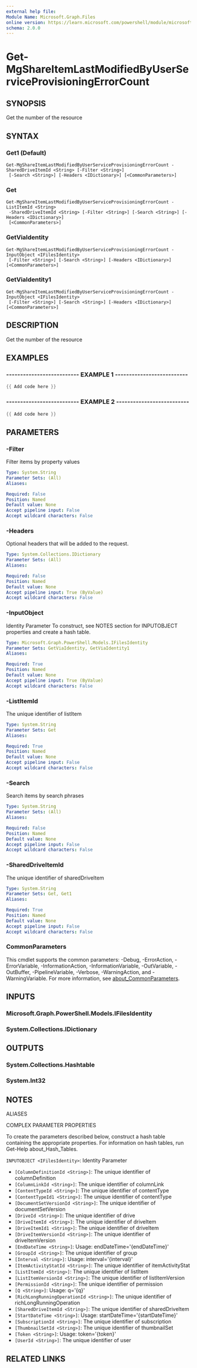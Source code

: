```yaml
---
external help file:
Module Name: Microsoft.Graph.Files
online version: https://learn.microsoft.com/powershell/module/microsoft.graph.files/get-mgshareitemlastmodifiedbyuserserviceprovisioningerrorcount
schema: 2.0.0
---
```


# Get-MgShareItemLastModifiedByUserServiceProvisioningErrorCount

## SYNOPSIS
Get the number of the resource

## SYNTAX

### Get1 (Default)
```
Get-MgShareItemLastModifiedByUserServiceProvisioningErrorCount -SharedDriveItemId <String> [-Filter <String>]
 [-Search <String>] [-Headers <IDictionary>] [<CommonParameters>]
```

### Get
```
Get-MgShareItemLastModifiedByUserServiceProvisioningErrorCount -ListItemId <String>
 -SharedDriveItemId <String> [-Filter <String>] [-Search <String>] [-Headers <IDictionary>]
 [<CommonParameters>]
```

### GetViaIdentity
```
Get-MgShareItemLastModifiedByUserServiceProvisioningErrorCount -InputObject <IFilesIdentity>
 [-Filter <String>] [-Search <String>] [-Headers <IDictionary>] [<CommonParameters>]
```

### GetViaIdentity1
```
Get-MgShareItemLastModifiedByUserServiceProvisioningErrorCount -InputObject <IFilesIdentity>
 [-Filter <String>] [-Search <String>] [-Headers <IDictionary>] [<CommonParameters>]
```

## DESCRIPTION
Get the number of the resource

## EXAMPLES

### -------------------------- EXAMPLE 1 --------------------------
```powershell
{{ Add code here }}
```



### -------------------------- EXAMPLE 2 --------------------------
```powershell
{{ Add code here }}
```



## PARAMETERS

### -Filter
Filter items by property values

```yaml
Type: System.String
Parameter Sets: (All)
Aliases:

Required: False
Position: Named
Default value: None
Accept pipeline input: False
Accept wildcard characters: False
```

### -Headers
Optional headers that will be added to the request.

```yaml
Type: System.Collections.IDictionary
Parameter Sets: (All)
Aliases:

Required: False
Position: Named
Default value: None
Accept pipeline input: True (ByValue)
Accept wildcard characters: False
```

### -InputObject
Identity Parameter
To construct, see NOTES section for INPUTOBJECT properties and create a hash table.

```yaml
Type: Microsoft.Graph.PowerShell.Models.IFilesIdentity
Parameter Sets: GetViaIdentity, GetViaIdentity1
Aliases:

Required: True
Position: Named
Default value: None
Accept pipeline input: True (ByValue)
Accept wildcard characters: False
```

### -ListItemId
The unique identifier of listItem

```yaml
Type: System.String
Parameter Sets: Get
Aliases:

Required: True
Position: Named
Default value: None
Accept pipeline input: False
Accept wildcard characters: False
```

### -Search
Search items by search phrases

```yaml
Type: System.String
Parameter Sets: (All)
Aliases:

Required: False
Position: Named
Default value: None
Accept pipeline input: False
Accept wildcard characters: False
```

### -SharedDriveItemId
The unique identifier of sharedDriveItem

```yaml
Type: System.String
Parameter Sets: Get, Get1
Aliases:

Required: True
Position: Named
Default value: None
Accept pipeline input: False
Accept wildcard characters: False
```

### CommonParameters
This cmdlet supports the common parameters: -Debug, -ErrorAction, -ErrorVariable, -InformationAction, -InformationVariable, -OutVariable, -OutBuffer, -PipelineVariable, -Verbose, -WarningAction, and -WarningVariable. For more information, see [about_CommonParameters](http://go.microsoft.com/fwlink/?LinkID=113216).

## INPUTS

### Microsoft.Graph.PowerShell.Models.IFilesIdentity

### System.Collections.IDictionary

## OUTPUTS

### System.Collections.Hashtable

### System.Int32

## NOTES

ALIASES

COMPLEX PARAMETER PROPERTIES

To create the parameters described below, construct a hash table containing the appropriate properties. For information on hash tables, run Get-Help about_Hash_Tables.


`INPUTOBJECT <IFilesIdentity>`: Identity Parameter
  - `[ColumnDefinitionId <String>]`: The unique identifier of columnDefinition
  - `[ColumnLinkId <String>]`: The unique identifier of columnLink
  - `[ContentTypeId <String>]`: The unique identifier of contentType
  - `[ContentTypeId1 <String>]`: The unique identifier of contentType
  - `[DocumentSetVersionId <String>]`: The unique identifier of documentSetVersion
  - `[DriveId <String>]`: The unique identifier of drive
  - `[DriveItemId <String>]`: The unique identifier of driveItem
  - `[DriveItemId1 <String>]`: The unique identifier of driveItem
  - `[DriveItemVersionId <String>]`: The unique identifier of driveItemVersion
  - `[EndDateTime <String>]`: Usage: endDateTime='{endDateTime}'
  - `[GroupId <String>]`: The unique identifier of group
  - `[Interval <String>]`: Usage: interval='{interval}'
  - `[ItemActivityStatId <String>]`: The unique identifier of itemActivityStat
  - `[ListItemId <String>]`: The unique identifier of listItem
  - `[ListItemVersionId <String>]`: The unique identifier of listItemVersion
  - `[PermissionId <String>]`: The unique identifier of permission
  - `[Q <String>]`: Usage: q='{q}'
  - `[RichLongRunningOperationId <String>]`: The unique identifier of richLongRunningOperation
  - `[SharedDriveItemId <String>]`: The unique identifier of sharedDriveItem
  - `[StartDateTime <String>]`: Usage: startDateTime='{startDateTime}'
  - `[SubscriptionId <String>]`: The unique identifier of subscription
  - `[ThumbnailSetId <String>]`: The unique identifier of thumbnailSet
  - `[Token <String>]`: Usage: token='{token}'
  - `[UserId <String>]`: The unique identifier of user

## RELATED LINKS

